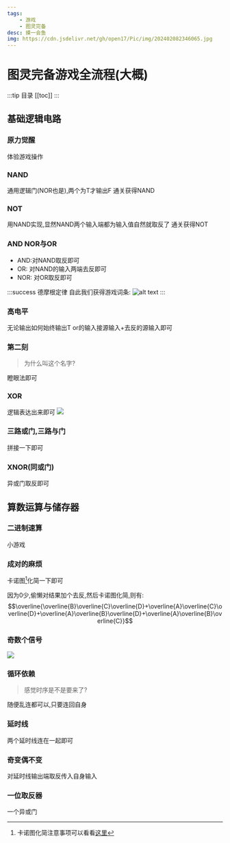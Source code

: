 ```yaml
---
tags:
    - 游戏
    - 图灵完备
desc: 摸一会鱼
img: https://cdn.jsdelivr.net/gh/open17/Pic/img/202402082346065.jpg
---
```


# 图灵完备游戏全流程(大概)
:::tip 目录
[[toc]]
:::
## 基础逻辑电路
### 原力觉醒
体验游戏操作
### NAND
通用逻辑门(NOR也是),两个为T才输出F
通关获得NAND
### NOT
用NAND实现,显然NAND两个输入端都为输入值自然就取反了
通关获得NOT
### AND NOR与OR
- AND:对NAND取反即可
- OR: 对NAND的输入两端去反即可
- NOR: 对OR取反即可

:::success 德摩根定律
自此我们获得游戏词条:
![alt text](https://cdn.jsdelivr.net/gh/open17/Pic/img/202402072313338.png)
:::

### 高电平
无论输出如何始终输出T
or的输入接源输入+去反的源输入即可

### 第二刻
> 为什么叫这个名字?

瞪眼法即可

### XOR
逻辑表达出来即可
![](https://cdn.jsdelivr.net/gh/open17/Pic/img/202402072345036.png)

### 三路或门,三路与门
拼接一下即可
### XNOR(同或门)
异或门取反即可

## 算数运算与储存器
### 二进制速算
小游戏
### 成对的麻烦
卡诺图[^1]化简一下即可

[^1]: 卡诺图化简注意事项可以看看[这里](/post/2024/02/07/karnaugh-map/)


因为0少,偷懒对结果加个去反,然后卡诺图化简,则有:
$$\overline{\overline{B}\overline{C}\overline{D}+\overline{A}\overline{C}\overline{D}+\overline{A}\overline{B}\overline{D}+\overline{A}\overline{B}\overline{C}}$$

### 奇数个信号
![](https://cdn.jsdelivr.net/gh/open17/Pic/img/202402080136583.png)

### 循环依赖
> 感觉时序是不是要来了?

随便乱连都可以,只要连回自身

### 延时线

两个延时线连在一起即可

### 奇变偶不变
对延时线输出端取反传入自身输入

### 一位取反器
一个异或门
